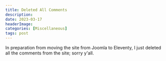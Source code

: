 ```yaml
---
title: Deleted All Comments
description: 
date: 2023-03-17
headerImage: 
categories: [Miscellaneous]
tags: post
---
```


In preparation from moving the site from Joomla to Eleventy, I just deleted all the comments from the site; sorry y'all.